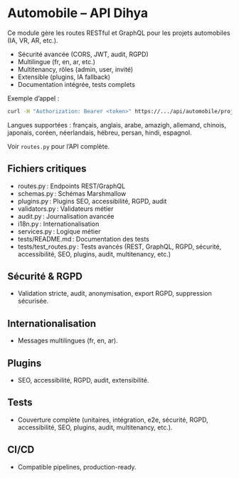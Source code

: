 # Automobile – API Dihya

Ce module gère les routes RESTful et GraphQL pour les projets automobiles (IA, VR, AR, etc.).

- Sécurité avancée (CORS, JWT, audit, RGPD)
- Multilingue (fr, en, ar, etc.)
- Multitenancy, rôles (admin, user, invité)
- Extensible (plugins, IA fallback)
- Documentation intégrée, tests complets

Exemple d’appel :

```bash
curl -H "Authorization: Bearer <token>" https://.../api/automobile/projects
```

Langues supportées : français, anglais, arabe, amazigh, allemand, chinois, japonais, coréen, néerlandais, hébreu, persan, hindi, espagnol.

Voir `routes.py` pour l’API complète.

## Fichiers critiques
- routes.py : Endpoints REST/GraphQL
- schemas.py : Schémas Marshmallow
- plugins.py : Plugins SEO, accessibilité, RGPD, audit
- validators.py : Validateurs métier
- audit.py : Journalisation avancée
- i18n.py : Internationalisation
- services.py : Logique métier
- tests/README.md : Documentation des tests
- tests/test_routes.py : Tests avancés (REST, GraphQL, RGPD, sécurité, accessibilité, SEO, plugins, audit, multitenancy, etc.)

## Sécurité & RGPD
- Validation stricte, audit, anonymisation, export RGPD, suppression sécurisée.

## Internationalisation
- Messages multilingues (fr, en, ar).

## Plugins
- SEO, accessibilité, RGPD, audit, extensibilité.

## Tests
- Couverture complète (unitaires, intégration, e2e, sécurité, RGPD, accessibilité, SEO, plugins, audit, multitenancy, etc.).

## CI/CD
- Compatible pipelines, production-ready.
